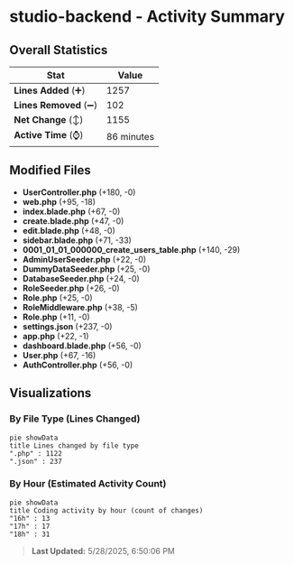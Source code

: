 # studio-backend - Activity Summary 

## Overall Statistics

| Stat                   | Value                                                             |
| ---------------------- | ----------------------------------------------------------------- |
| **Lines Added** (➕)   | 1257                                          |
| **Lines Removed** (➖) | 102                                        |
| **Net Change** (↕)    | 1155                |
| **Active Time** (⌚)   | 86 minutes |


## Modified Files
- **UserController.php** (+180, -0)
- **web.php** (+95, -18)
- **index.blade.php** (+67, -0)
- **create.blade.php** (+47, -0)
- **edit.blade.php** (+48, -0)
- **sidebar.blade.php** (+71, -33)
- **0001_01_01_000000_create_users_table.php** (+140, -29)
- **AdminUserSeeder.php** (+22, -0)
- **DummyDataSeeder.php** (+25, -0)
- **DatabaseSeeder.php** (+24, -0)
- **RoleSeeder.php** (+26, -0)
- **Role.php** (+25, -0)
- **RoleMiddleware.php** (+38, -5)
- **Role.php** (+11, -0)
- **settings.json** (+237, -0)
- **app.php** (+22, -1)
- **dashboard.blade.php** (+56, -0)
- **User.php** (+67, -16)
- **AuthController.php** (+56, -0)

## Visualizations

### By File Type (Lines Changed)

```mermaid
pie showData
title Lines changed by file type
".php" : 1122
".json" : 237
```

### By Hour (Estimated Activity Count)

```mermaid
pie showData
title Coding activity by hour (count of changes)
"16h" : 13
"17h" : 17
"18h" : 31
```


> **Last Updated:** 5/28/2025, 6:50:06 PM
